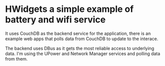 HWidgets a simple example of battery and wifi service
======================================================

It uses CouchDB as the backend service for the application, there is an
example web apps that polls data from CouchDB to update to the interace.

The backend uses DBus as it gets the most reliable access to underlying data.
I'm using the UPower and Network Manager services and polling data from them.
